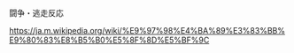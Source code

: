 闘争・逃走反応

https://ja.m.wikipedia.org/wiki/%E9%97%98%E4%BA%89%E3%83%BB%E9%80%83%E8%B5%B0%E5%8F%8D%E5%BF%9C
